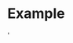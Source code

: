 # Example

<!-- BEGINNING OF PRE-COMMIT-TERRAFORM DOCS HOOK -->


<!-- END OF PRE-COMMIT-TERRAFORM DOCS HOOK -->'
